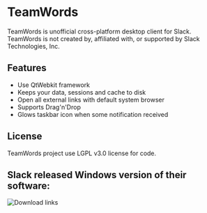 # TeamWords

TeamWords is unofficial cross-platform desktop client for Slack.
TeamWords is not created by, affiliated with, or supported by Slack Technologies, Inc.

## Features

* Use QtWebkit framework
* Keeps your data, sessions and cache to disk
* Open all external links with default system browser
* Supports Drag'n'Drop
* Glows taskbar icon when some notification received

## License

TeamWords project use LGPL v3.0 license for code.

## Slack released Windows version of their software:

![Download links](http://i.imgur.com/MPpI7zS.png)
